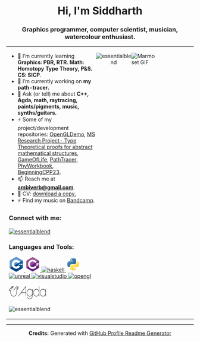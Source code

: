 <h1 align="center">Hi, I'm Siddharth</h1>
<h3 align="center">Graphics programmer, computer scientist, musician, watercolour enthusiast.</h3>

<table width="100%">
<tr>
<td valign="top" width="50%">

- 🌱 I’m currently learning **Graphics: PBR, RTR. Math: Homotopy Type Theory, P&S. CS: SICP**.
- 🔭 I’m currently working on **my path-tracer.**
- 💬 Ask (or tell) me about **C++, Agda, math, raytracing, paints/pigments, music, synths/guitars.**
- ⚡ Some of my project/development repositories: [OpenGLDemo](https://github.com/essentialblend/openGLgfxDemo), [MS Research Project- Type Theoretical proofs for abstract mathematical structures](https://github.com/essentialblend/integers-comm-ring), [GameOfLife](https://github.com/essentialblend/game-of-life-2D), [PathTracer](https://github.com/essentialblend/weekend-raytracing), [PhyWorkbook](https://github.com/essentialblend/physics-workbook), [BeginningCPP23](https://github.com/essentialblend/beginning-cpp23).
- 📫 Reach me at **ambiverb@gmail.com**.
- 📄 CV: [download a copy.](https://github.com/essentialblend/curriculum-vitae-2024/releases/download/v0.1.1/cv_siddharthnair_graphics_2024.pdf)
- ⚡ Find my music on [Bandcamp](https://essentialblend.bandcamp.com).

<h3 align="left">Connect with me:</h3>
<p align="left">
<a href="https://twitter.com/essentialblend" target="blank">
  <img align="center" src="https://raw.githubusercontent.com/rahuldkjain/github-profile-readme-generator/master/src/images/icons/Social/twitter.svg" alt="essentialblend" height="30" width="40" />
</a>
</p>

<h3 align="left">Languages and Tools:</h3>
<p align="left"> <a href="https://en.cppreference.com/w/" target="_blank" rel="noreferrer"> <img src="https://raw.githubusercontent.com/devicons/devicon/master/icons/cplusplus/cplusplus-original.svg" alt="cplusplus" width="40" height="40"/> </a> <a href="https://dotnet.microsoft.com/en-us/languages/csharp" target="_blank" rel="noreferrer"> <img src="https://raw.githubusercontent.com/devicons/devicon/master/icons/csharp/csharp-original.svg" alt="csharp" width="40" height="40"/> </a> <a href="https://www.haskell.org/" target="_blank" rel="noreferrer"> <img src="https://upload.wikimedia.org/wikipedia/commons/1/1c/Haskell-Logo.svg" alt="haskell" width="40" height="40"/> </a> <a href="https://www.python.org" target="_blank" rel="noreferrer"> <img src="https://raw.githubusercontent.com/devicons/devicon/master/icons/python/python-original.svg" alt="python" width="40" height="40"/><a href="https://unrealengine.com/" target="_blank" rel="noreferrer"><img src="ue.ico" alt="unreal" width="40" height="40"/> </a><a href="https://visualstudio.microsoft.com/" target="_blank" rel="noreferrer"><img src="https://cdn.jsdelivr.net/gh/devicons/devicon/icons/visualstudio/visualstudio-plain.svg"alt="visualstudio" width="40" height="40"/> </a><a href="https://www.opengl.org/" target="_blank" rel="noreferrer"><img src="https://cdn.jsdelivr.net/gh/devicons/devicon/icons/opengl/opengl-original.svg" alt="opengl" width="40" height="40"/></a></p></a><a href="https://agda.readthedocs.io/en/v2.6.4.3/" target="_blank" rel="noreferrer"><img src="https://github.com/essentialblend/essentialblend/blob/main/agda.png" alt="opengl" width="100" height="40"/></a></p>

<p><img align="center" src="https://github-readme-stats.vercel.app/api/top-langs?username=essentialblend&show_icons=true&locale=en&layout=compact&theme=tokyonight" alt="essentialblend"style="width: 100%;" /></p>

</td>

<td width="50%" style="display: flex; justify-content: center; align-items: center;">
<p align="center"> <img src="https://komarev.com/ghpvc/?username=essentialblend&label=Pygmy%20Marmoset%20Views&color=480091&style=flat" alt="essentialblend" /> </p>
<img src="pm.gif" alt="Marmoset GIF" width="100%" style="display:block;"/>

</td>
</tr>
</table>

<hr>
<p align="center">
  <strong>Credits:</strong> Generated with <a href="https://rahuldkjain.github.io/gh-profile-readme-generator/" target="_blank">GitHub Profile Readme Generator</a>
</p>

